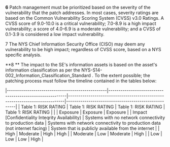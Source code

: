 **6** Patch management must be prioritized based on the severity of the vulnerability that the patch addresses. In most cases, severity ratings are based on the Common Vulnerability Scoring System (CVSS) v3.0 Ratings. A CVSS score of 9.0-10.0 is a critical vulnerability; 7.0-8.9 is a high impact vulnerability; a score of 4.0-6.9 is a moderate vulnerability; and a CVSS of 0.1-3.9 is considered a low impact vulnerability.

7 The NYS Chief Information Security Office (CISO) may deem any vulnerability to be high impact; regardless of CVSS score, based on a NYS specific analysis.

**8 ** The impact to the SE's information assets is based on the asset's information classification as per the NYS-S14-002_Information_Classification_Standard . To the extent possible; the patching process must follow the timeline contained in the tables below:

|-------------------------------------------------|---------------------------------------------------------|----------------------------------------------------------------------------|-----------------------------------------------------|
| Table 1: RISK RATING                            | Table 1: RISK RATING                                    | Table 1: RISK RATING                                                       | Table 1: RISK RATING                                |
|                                                 | Exposure                                                | Exposure                                                                   | Exposure                                            |
| Impact [Confidentiality Inteqrity Availability) | Systems with no network connectivity to production data | Systems with network connectivity to production data (not internet facing) | System that is publicly available from the internet |
| High                                            | Moderate                                                | High                                                                       | High                                                |
| Moderate                                        | Low                                                     | Moderate                                                                   | High                                                |
| Low                                             | Low                                                     | Low                                                                        | High                                                |
